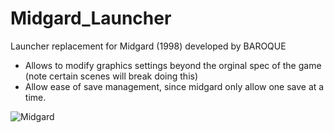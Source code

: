 # Midgard_Launcher

Launcher replacement for Midgard (1998) developed by BAROQUE

- Allows to modify graphics settings beyond the orginal spec of the game (note certain scenes will break doing this)
- Allow ease of save management, since midgard only allow one save at a time.

![Midgard](https://s3.yuvi.app/images/midgardL.png)
